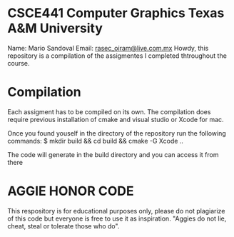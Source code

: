 # CSCE441 Computer Graphics Texas A&M University
Name:  Mario Sandoval
Email: rasec_oiram@live.com.mx
Howdy, this repository is a compilation of the assigmentes I completed thtroughout the course.

# Compilation
Each assigment has to be compiled on its own. The compilation does require previous installation of cmake and visual studio or Xcode for mac. 

Once you found youself in the directory of the repository run the following commands:
  $ mkdir build && cd build && cmake -G Xcode ..

The code will generate in the build directory and you can access it from there

# AGGIE HONOR CODE
This respository is for educational purposes only, please do not plagiarize of this code but everyone is free to use it as inspiration. 
"Aggies do not lie, cheat, steal or tolerate those who do".
